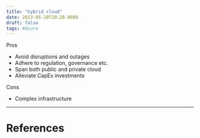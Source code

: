 ```yaml
---
title: "hybrid cloud"
date: 2023-05-10T20:28-0800
draft: false
tags: #Azure
---
```


Pros
- Avoid disruptions and outages
- Adhere to regulation, governance etc.
- Span both public and private cloud
- Alleviate CapEx investments

Cons
- Complex infrastructure

---
# References
